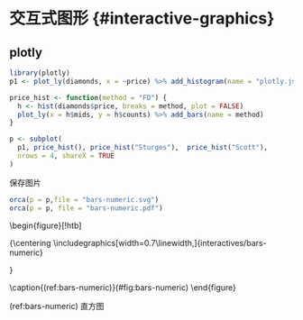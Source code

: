 
# 交互式图形 {#interactive-graphics}

## plotly

```r
library(plotly)
p1 <- plot_ly(diamonds, x = ~price) %>% add_histogram(name = "plotly.js")

price_hist <- function(method = "FD") {
  h <- hist(diamonds$price, breaks = method, plot = FALSE)
  plot_ly(x = h$mids, y = h$counts) %>% add_bars(name = method)
}

p <- subplot(
  p1, price_hist(), price_hist("Sturges"),  price_hist("Scott"),
  nrows = 4, shareX = TRUE
)
```

保存图片

```r
orca(p = p,file = "bars-numeric.svg")
orca(p = p, file = "bars-numeric.pdf")
```

\begin{figure}[!htb]

{\centering \includegraphics[width=0.7\linewidth,]{interactives/bars-numeric} 

}

\caption{(ref:bars-numeric)}(\#fig:bars-numeric)
\end{figure}

(ref:bars-numeric) 直方图
